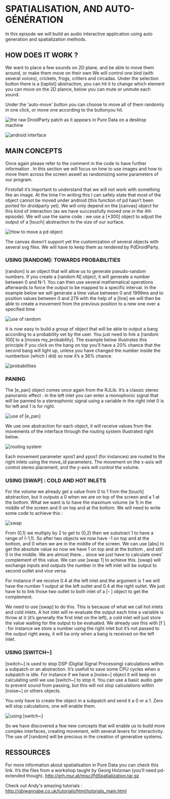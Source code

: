 # SPATIALISATION, AND AUTO-GÉNÉRATION

In this episode we will build an audio interactive application using auto generation and spatialization methods.

## HOW DOES IT WORK ?
We want to place a few sounds on 2D plane, and be able to move them around, or make them move on their own
We will control one bird (with several voices), crickets, frogs, critters and circadas. Under the selection button there is a [taplist] abstraction, you can hit it to change which element you can move on the 2D plance, below you can mute or unmute each sound.

Under the 'auto-move' button you can choose to move all of them randomly in one click, or move one according to the buttonyou hit.

![the raw DroidParty patch as it appears in Pure Data on a desktop machine](../assets/tuto5-2.png)

![android interface](../assets/tuto5-1.png)


## MAIN CONCEPTS

Once again please refer to the comment in the code to have further information . In this section we will focus on how to use images and how to move them across the screen aswell as randomizing some parameters of our program.

Firstofall it’s important to understand that we will not work with something like an image. At the time I'm writing this I can safely state that most of the object cannot be moved under android (this function of pd hasn’t been ported for droidparty yet). We will only depend on the [canvas] object for this kind of interaction (as we have successfully moved one in the 4th episode). We will use the same code : we use a [*300] object to adjust the output of a [touch] abstraction to the size of our surface.

![How to move a pd object](../assets/tuto5-3.png)

The canvas doesn’t support yet the customization of several objects with several svg files. We will have to keep them as rendered by PdDroidParty.

### USING [RANDOM]: TOWARDS PROBABILITIES

[random] is an object that will allow us to generate pseudo-random numbers. If you create a [random N] object, it will generate a number between 0 and N-1. You can then use several mathematical operations afterwards to force the output to be mapped to a specific interval. In the example below we will generate a time value between 0 and 1999ms and to position values between 0 and 279 with the help of a [line] we will then be able to create a movement from the previous position to a new one over a specified time

![use of random](../assets/tuto5-4.png)

It is now easy to build a group of object that will be able to output a bang according to a probability set by the user. You just need to link a [random 100] to a [moses my_probability]. The example below illustrates this principle if you click on the bang on top you’ll have a 20% chance that the second bang will light up, unless you have changed the number inside the numberbox (which I did) so now it’s a 36% chance.

![probabilities](../assets/tuto5-5.png)


### PANING

The [e_pan] object comes once again from the RJLib. It’s a classic stereo panoramic effect : in the left inlet you can enter a monophonic signal that will be panned to a stereophonic signal using a variable in the right inlet 0 is for left and 1 is for right.

![use of [e_pan]](../assets/tuto5-6.png)

We use one abstraction for each object, it will receive values from the movements of the interface through the routing system illustrated right below.

![routing system](../assets/tuto5-7.png)

Each movement parameter xpos1 and ypos1 (for instances) are routed to the right inlets using the move_id parameters. The movement on the x-axis will control stereo placement, and the y-axis will control the volume.


### USING [SWAP] : COLD AND HOT INLETS

For the volume we already get a value from 0 to 1 from the [touch] abstraction, but it outputs a 0 when we are on top of the screen and a 1 at the bottom. What we want is to have the maximum volume (ie 1) in the middle of the screen and 0 on top and at the bottom. We will need to write some code to achieve this :

![swap](../assets/tuto5-8.png)

From (0,1) we multiply by 2 to get to (0,2) then we substract 1 to have a range of (-1,1). So after two objects we now have -1 on top and at the bottom, and 0 when we are in the middle of the screen. We can use [abs] to get the absolute value so now we have 1 on top and at the bottom , and still 0 in the middle. We are almost there… since we just have to calculate ones’ complement of this value. We can use [swap 1] to achieve this. [swap] will exchange inputs and outputs the number in the left inlet will be output to second outlet and vice versa. 

For instance if we receive 0.4 at the left inlet and the argument is 1 we will have the number 1 output at the left outlet and 0.4 at the right outlet. We just have to  to link those two outlet to both inlet of a [- ] object to get the complement.

We need to use [swap] to do this. This is because of what we call hot inlets and cold inlets. A hot inlet will re-evaluate the output each time a variable is throw at it (it’s generally the first inlet on the left), a cold inlet will just store the value waiting for the output to be evaluated. We already use this with [f ] : for instance we store a number using the right inlet but it’s not passed to the output right away, it will ba only when a bang is received on the left inlet.


### USING [SWITCH~]

[switch~] is used to stop DSP (Digital Signal Processing) calculations within a subpatch or an abstraction. It’s usefull to save some CPU cycles when a subpatch is idle. For instance if we have a [noise~] object it will keep on calculating until we use [switch~] to stop it. You can use a basic audio gate to prevent sound from passing, but this will not stop calculations within [noise~] or others objects.

You only have to create the object in a subpatch and send it a 0 or a 1. Zero will stop calculations, one will enable them.

![using [switch~]](../assets/tuto5-9.png)

So we have discovered a few new concepts that will enable us to build more complex interfaces, creating movement, with several levers for interactivity. The use of [random] will be precious in the creation of generative systems.


## RESSOURCES

For more information about spatialisation in Pure Data you can check this link. It’s the files from a workshop taught by Georg Holzman (you’ll need pd-extended though).
http://grh.mur.at/misc/PdSpatialization.tar.gz

Check out Andy's amazing tutorials : http://obiwannabe.co.uk/tutorials/html/tutorials_main.html

